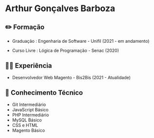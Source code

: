 # Arthur Gonçalves Barboza

## :pencil2: Formação

- Graduação : Engenharia de Software - Unifil (2021 - em andamento)

- Curso Livre : Lógica de Programação - Senac (2020)

## :technologist: Experiência

- Desenvolvedor Web Magento - Bis2Bis (2021 - Atualidade)

## :rocket: Conhecimento Técnico

- Git Intermediário
- JavaScript Básico
- PHP Intermediário
- MySQL Básico
- CSS e HTML 
- Magento Básico
